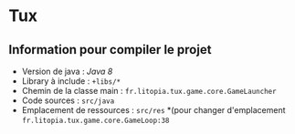 # Tux

## Information pour compiler le projet

* Version de java : *Java 8*
* Library à include : `+libs/*`
* Chemin de la classe main : `fr.litopia.tux.game.core.GameLauncher`
* Code sources : `src/java`
* Emplacement de ressources : `src/res` *(pour changer d'emplacement `fr.litopia.tux.game.core.GameLoop:38`
